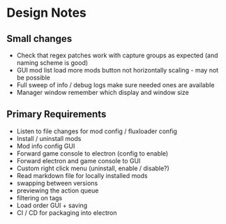 # Design Notes

## Small changes

-   Check that regex patches work with capture groups as expected (and naming scheme is good)
-   GUI mod list load more mods button not horizontally scaling - may not be possible
-   Full sweep of info / debug logs make sure needed ones are available
-   Manager window remember which display and window size

## Primary Requirements

-   Listen to file changes for mod config / fluxloader config
-   Install / uninstall mods
-   Mod info config GUI
-   Forward game console to electron (config to enable)
-   Forward electron and game console to GUI
-   Custom right click menu (uninstall, enable / disable?)
-   Read markdown file for locally installed mods
-   swapping between versions
-   previewing the action queue
-   filtering on tags
-   Load order GUI + saving
-   CI / CD for packaging into electron

